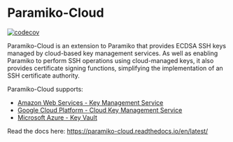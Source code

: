 # Paramiko-Cloud
[![codecov](https://codecov.io/gh/jasonrig/paramiko-cloud/branch/main/graph/badge.svg?token=CJCQ9ITFT4)](https://codecov.io/gh/jasonrig/paramiko-cloud)

Paramiko-Cloud is an extension to Paramiko that provides ECDSA SSH keys managed by
cloud-based key management services. As well as enabling Paramiko to perform SSH
operations using cloud-managed keys, it also provides certificate signing functions,
simplifying the implementation of an SSH certificate authority.

Paramiko-Cloud supports:
* [Amazon Web Services - Key Management Service](https://aws.amazon.com/kms/)
* [Google Cloud Platform - Cloud Key Management Service](https://cloud.google.com/security-key-management)
* [Microsoft Azure - Key Vault](https://azure.microsoft.com/en-us/services/key-vault/)

Read the docs here: https://paramiko-cloud.readthedocs.io/en/latest/
